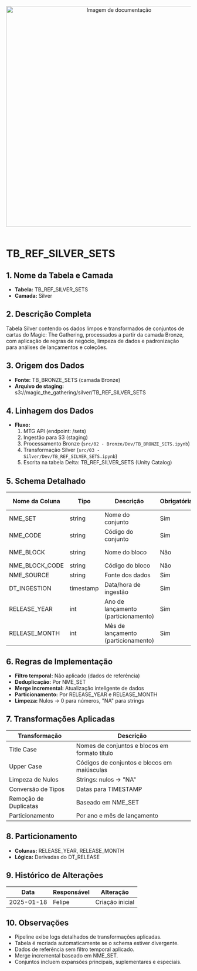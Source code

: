 <div align="center">
<!-- Imagem ilustrativa da tabela (adicione o link abaixo) -->
<img src="https://i.postimg.cc/jjvN23QK/remote-image.png" alt="Imagem de documentação" width="600"/>
</div>
<br>

# TB_REF_SILVER_SETS

## 1. Nome da Tabela e Camada
- **Tabela:** TB_REF_SILVER_SETS
- **Camada:** Silver

## 2. Descrição Completa
Tabela Silver contendo os dados limpos e transformados de conjuntos de cartas do Magic: The Gathering, processados a partir da camada Bronze, com aplicação de regras de negócio, limpeza de dados e padronização para análises de lançamentos e coleções.

## 3. Origem dos Dados
- **Fonte:** TB_BRONZE_SETS (camada Bronze)
- **Arquivo de staging:** s3:/<bucket>/magic_the_gathering/silver/TB_REF_SILVER_SETS

## 4. Linhagem dos Dados
- **Fluxo:**  
  1. MTG API (endpoint: /sets)  
  2. Ingestão para S3 (staging)  
  3. Processamento Bronze (`src/02 - Bronze/Dev/TB_BRONZE_SETS.ipynb`)  
  4. Transformação Silver (`src/03 - Silver/Dev/TB_REF_SILVER_SETS.ipynb`)  
  5. Escrita na tabela Delta: TB_REF_SILVER_SETS (Unity Catalog)

## 5. Schema Detalhado
| Nome da Coluna   | Tipo    | Descrição                        | Obrigatória | Chave | Regra de Preenchimento         |
|------------------|---------|----------------------------------|-------------|-------|-------------------------------|
| NME_SET          | string  | Nome do conjunto                 | Sim         | Sim   | Title case, sem acentos        |
| NME_CODE         | string  | Código do conjunto               | Sim         | Não   | Upper case                     |
| NME_BLOCK        | string  | Nome do bloco                    | Não         | Não   | Title case, sem acentos        |
| NME_BLOCK_CODE   | string  | Código do bloco                  | Não         | Não   | Upper case                     |
| NME_SOURCE       | string  | Fonte dos dados                  | Sim         | Não   |             |
| DT_INGESTION     | timestamp | Data/hora de ingestão           | Sim         | Não   |                               |
| RELEASE_YEAR     | int     | Ano de lançamento (particionamento) | Sim     | Não   | Derivado de DT_RELEASE        |
| RELEASE_MONTH    | int     | Mês de lançamento (particionamento) | Sim     | Não   | Derivado de DT_RELEASE        |

## 6. Regras de Implementação
- **Filtro temporal:** Não aplicado (dados de referência)
- **Deduplicação:** Por NME_SET
- **Merge incremental:** Atualização inteligente de dados
- **Particionamento:** Por RELEASE_YEAR e RELEASE_MONTH
- **Limpeza:** Nulos → 0 para números, "NA" para strings

## 7. Transformações Aplicadas
| Transformação | Descrição |
|---------------|-----------|
| Title Case | Nomes de conjuntos e blocos em formato título |
| Upper Case | Códigos de conjuntos e blocos em maiúsculas |
| Limpeza de Nulos | Strings: nulos → "NA" |
| Conversão de Tipos | Datas para TIMESTAMP |
| Remoção de Duplicatas | Baseado em NME_SET |
| Particionamento | Por ano e mês de lançamento |

## 8. Particionamento
- **Colunas:** RELEASE_YEAR, RELEASE_MONTH
- **Lógica:** Derivadas do DT_RELEASE

## 9. Histórico de Alterações
| Data       | Responsável | Alteração                |
|------------|-------------|--------------------------|
| 2025-01-18 | Felipe      | Criação inicial          |

## 10. Observações
- Pipeline exibe logs detalhados de transformações aplicadas.
- Tabela é recriada automaticamente se o schema estiver divergente.
- Dados de referência sem filtro temporal aplicado.
- Merge incremental baseado em NME_SET.
- Conjuntos incluem expansões principais, suplementares e especiais. 
